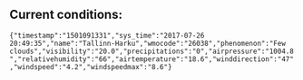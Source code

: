 ## Current conditions: 
 ``` {"timestamp":"1501091331","sys_time":"2017-07-26 20:49:35","name":"Tallinn-Harku","wmocode":"26038","phenomenon":"Few clouds","visibility":"20.0","precipitations":"0","airpressure":"1004.8","relativehumidity":"66","airtemperature":"18.6","winddirection":"47","windspeed":"4.2","windspeedmax":"8.6"} ```
